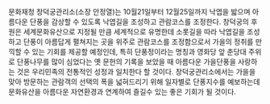 문화재청 창덕궁관리소(소장 안정열)는 10월21일부터 12월25일까지 낙엽을 밟으며 아름다운 단풍을 감상할 수 있도록 낙엽길을 조성하고 관람코스를 조정한다. 창덕궁의 후원은 세계문화유산으로 지정될 만큼 세계적으로 유명한데 소롯길을 따라 낙엽길을 조성하고 단풍이 아름답게 펼쳐지는 곳을 위주로 관람코스를 조정함으로서 가을의 정취를 만끽할 수 있는 기회를 제공할 예정인데, 특히 단풍정이라는 명칭과 영화당 앞 춘당대 주위로 단풍나무를 많이 심었다는 옛 문헌의 기록을 보았을 때 아름다운 가을단풍을 사랑하는 것은 우리민족의 전통적인 성정과 일치한다 할 것이다. 창덕궁관리소에서는 가을을 맞아 방문하는 관람객의 선택의 폭을 넓혀드리기 위해 일자별로 단풍지수를 예보하는데 문화유산을 아름다운 자연환경과 연계하여 즐길수 있는 좋은 기회가 될 것이다.
